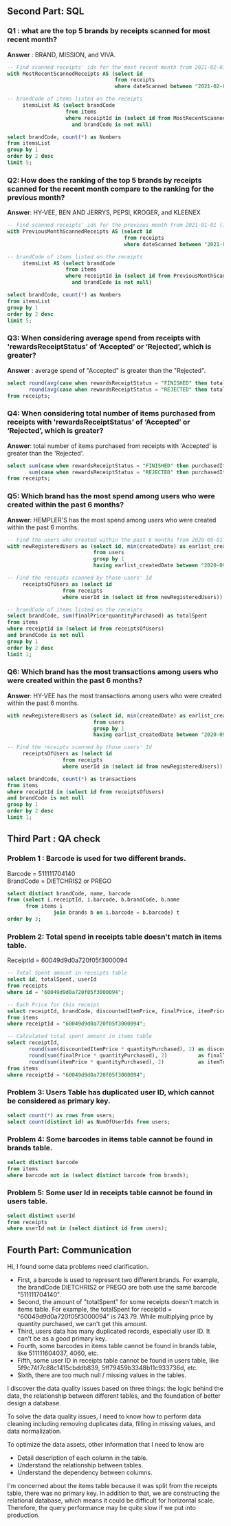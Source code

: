 ## Second Part: SQL

### Q1 : what are the top 5 brands by receipts scanned for most recent month?

**Answer** : BRAND, MISSION, and VIVA.

```sql
-- Find scanned receipts' ids for the most recent month from 2021-02-01 (included) to 2021-03-01 (included)
with MostRecentScannedReceipts AS (select id
                                   from receipts
                                   where dateScanned between "2021-02-01" and "2021-03-01"),

-- brandCode of items listed on the receipts
     itemsList AS (select brandCode
                   from items
                   where receiptId in (select id from MostRecentScannedReceipts)
                     and brandCode is not null)

select brandCode, count(*) as Numbers
from itemsList
group by 1
order by 2 desc
limit 5;
```

### Q2: How does the ranking of the top 5 brands by receipts scanned for the recent month compare to the ranking for the previous month?

**Answer**: HY-VEE, BEN AND JERRYS, PEPSI, KROGER, and KLEENEX

```sql
-- Find scanned receipts' ids for the previous month from 2021-01-01 (included) to 2021-01-30 (included)
with PreviousMonthScannedReceipts AS (select id
                                      from receipts
                                      where dateScanned between "2021-01-01" and "2021-01-30"),

-- brandCode of items listed on the receipts
     itemsList AS (select brandCode
                   from items
                   where receiptId in (select id from PreviousMonthScannedReceipts)
                     and brandCode is not null)

select brandCode, count(*) as Numbers
from itemsList
group by 1
order by 2 desc
limit 5;
```

### Q3: When considering average spend from receipts with 'rewardsReceiptStatus’ of ‘Accepted’ or ‘Rejected’, which is greater?

**Answer** : average spend of "Accepted" is greater than the "Rejected".

```sql
select round(avg(case when rewardsReceiptStatus = "FINISHED" then totalSpent end), 2) as average_spend_accepted,
       round(avg(case when rewardsReceiptStatus = "REJECTED" then totalSpent end), 2) as average_spend_rejected
from receipts;
```

### Q4: When considering total number of items purchased from receipts with 'rewardsReceiptStatus’ of ‘Accepted’ or ‘Rejected’, which is greater?

**Answer**: total number of items purchased from receipts with 'Accepted' is greater than the 'Rejected'.

```sql
select sum(case when rewardsReceiptStatus = "FINISHED" then purchasedItemCount end) as total_items_accepted,
       sum(case when rewardsReceiptStatus = "REJECTED" then purchasedItemCount end) as total_items_rejected
from receipts;
```

### Q5: Which brand has the most spend among users who were created within the past 6 months?

**Answer**: HEMPLER'S has the most spend among users who were created within the past 6 months.

```sql
-- Find the users who created within the past 6 months from 2020-09-01 to 2021-03-01
with newRegisteredUsers as (select id, min(createdDate) as earlist_createdDate
                            from users
                            group by 1
                            having earlist_createdDate between "2020-09-01" and "2021-03-01"),

-- Find the receipts scanned by those users' Id
     receiptsOfUsers as (select id
                  from receipts
                  where userId in (select id from newRegisteredUsers))

-- brandCode of items listed on the receipts
select brandCode, sum(finalPrice*quantityPurchased) as totalSpent
from items
where receiptId in (select id from receiptsOfUsers)
and brandCode is not null
group by 1
order by 2 desc
limit 1;
```

### Q6: Which brand has the most transactions among users who were created within the past 6 months?

**Answer**: HY-VEE has the most transactions among users who were created within the past 6 months.

```sql
with newRegisteredUsers as (select id, min(createdDate) as earlist_createdDate
                            from users
                            group by 1
                            having earlist_createdDate between "2020-09-01" and "2021-03-01"),

-- Find the receipts scanned by those users' Id
     receiptsOfUsers as (select id
                  from receipts
                  where userId in (select id from newRegisteredUsers))

select brandCode, count(*) as transactions
from items
where receiptId in (select id from receiptsOfUsers)
and brandCode is not null
group by 1
order by 2 desc
limit 1;
```

## Third Part : QA check

### Problem 1 : Barcode is used for two different brands.

Barcode = 511111704140 \
BrandCode = DIETCHRIS2 or PREGO

```sql
select distinct brandCode, name, barcode
from (select i.receiptId, i.barcode, b.brandCode, b.name
      from items i
               join brands b on i.barcode = b.barcode) t
order by 3;
```

### Problem 2: Total spend in receipts table doesn't match in items table.

ReceiptId = 60049d9d0a720f05f3000094

```sql
-- Total Spent amount in receipts table
select id, totalSpent, userId
from receipts
where id = "60049d9d0a720f05f3000094";

-- Each Price for this receipt
select receiptId, brandCode, discountedItemPrice, finalPrice, itemPrice, quantityPurchased
from items
where receiptId = "60049d9d0a720f05f3000094";

-- Calculated total spent amount in items table
select receiptId,
       round(sum(discountedItemPrice * quantityPurchased), 2) as discountedTotal,
       round(sum(finalPrice * quantityPurchased), 2)          as finalTotal,
       round(sum(itemPrice * quantityPurchased), 2)           as itemTotal
from items
where receiptId = "60049d9d0a720f05f3000094";
```

### Problem 3: Users Table has duplicated user ID, which cannot be considered as primary key.

```sql
select count(*) as rows from users;
select count(distinct id) as NumOfUserIds from users;
```

### Problem 4: Some barcodes in items table cannot be found in brands table.

```sql
select distinct barcode
from items
where barcode not in (select distinct barcode from brands);
```

### Problem 5: Some user Id in receipts table cannot be found in users table.

```sql
select distinct userId 
from receipts
where userId not in (select distinct id from users);
```

## Fourth Part: Communication

Hi, I found some data problems need clarification.
* First, a barcode is used to represent two different brands.
  For example, the brandCode DIETCHRIS2 or PREGO are both use the same barcode "511111704140".
* Second, the amount of "totalSpent" for some receipts doesn't match in items table.
  For example, the totalSpent for receiptId = "60049d9d0a720f05f3000094" is 743.79.
  While multiplying price by quantity purchased, we can't get this amount.
* Third, users data has many duplicated records, especially user ID. It can't be as a good primary key.
* Fourth, some barcodes in items table cannot be found in brands table, like 511111604037, 4060, etc.
* Fifth, some user ID in receipts table cannot be found in users table, like 5f9c74f7c88c1415cbddb839,
  5ff79459b3348b11c933736d, etc.
* Sixth, there are too much null / missing values in the tables. 

I discover the data quality issues based on three things:
  the logic behind the data,
  the relationship between different tables,
  and the foundation of better design a database.

To solve the data quality issues, I need to know how to perform data cleaning including removing duplicates data, 
filling in missing values, and data normalization.

To optimize the data assets, other information that I need to know are 
* Detail description of each column in the table.
* Understand the relationship between tables.
* Understand the dependency between columns.

I'm concerned about the items table because it was split from the receipts table, there was no primary key. 
In addition to that, we are constructing the relational database, which means it could be difficult for horizontal scale.
Therefore, the query performance may be quite slow if we put into production.










